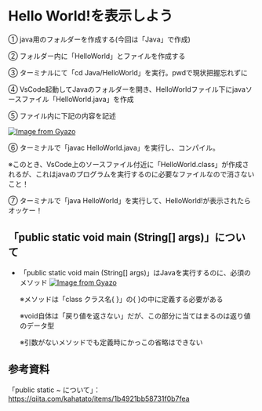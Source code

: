 # Hello World!を表示しよう
① java用のフォルダーを作成する(今回は「Java」で作成)

② フォルダー内に「HelloWorld」とファイルを作成する

③ ターミナルにて「cd Java/HelloWorld」を実行。pwdで現状把握忘れずに

④ VsCode起動してJavaのフォルダーを開き、HelloWorldファイル下にjavaソースファイル「HelloWorld.java」を作成

⑤ ファイル内に下記の内容を記述

[![Image from Gyazo](https://i.gyazo.com/ed374ea11d849f3448063ab092e66685.png)](https://gyazo.com/ed374ea11d849f3448063ab092e66685)

⑥ ターミナルで「javac HelloWorld.java」を実行し、コンパイル。

※このとき、VsCode上のソースファイル付近に「HelloWorld.class」が作成されるが、これはjavaのプログラムを実行するのに必要なファイルなので消さないこと！

⑦ ターミナルで「java HelloWorld」を実行して、HelloWorld!が表示されたらオッケー！

## 「public static void main (String[] args)」について
- 「public static void main (String[] args)」はJavaを実行するのに、必須のメソッド
[![Image from Gyazo](https://i.gyazo.com/36a7168c16ae29bd46ac78b2a6b7284d.png)](https://gyazo.com/36a7168c16ae29bd46ac78b2a6b7284d)

  ※メソッドは「class クラス名{ }」の{ }の中に定義する必要がある
  
  ※void自体は「戻り値を返さない」だが、この部分に当てはまるのは返り値のデータ型

  ※引数がないメソッドでも定義時にかっこの省略はできない
## 参考資料
「public static ~ について」：https://qiita.com/kahatato/items/1b4921bb58731f0b7fea

